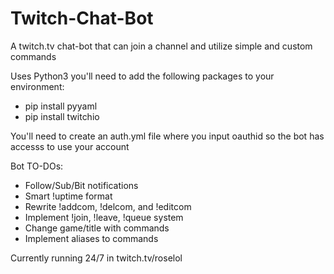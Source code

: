 # Twitch-Chat-Bot
A twitch.tv chat-bot that can join a channel and utilize simple and custom commands

Uses Python3
you'll need to add the following packages to your environment:
- pip install pyyaml
- pip install twitchio
   
You'll need to create an auth.yml file where you input oauthid so the bot has accesss to use your account

 Bot TO-DOs:
  - Follow/Sub/Bit notifications
  - Smart !uptime format
  - Rewrite !addcom, !delcom, and !editcom
  - Implement !join, !leave, !queue system
  - Change game/title with commands
  - Implement aliases to commands


Currently running 24/7 in twitch.tv/roselol
